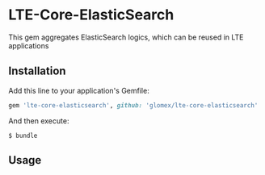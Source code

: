# LTE-Core-ElasticSearch

This gem aggregates ElasticSearch logics, which can be reused in LTE applications

## Installation

Add this line to your application's Gemfile:

```ruby
gem 'lte-core-elasticsearch', github: 'glomex/lte-core-elasticsearch'
```

And then execute:

    $ bundle

## Usage

